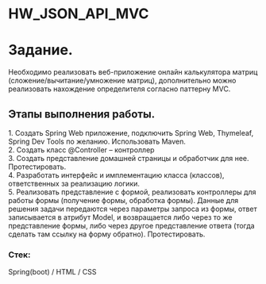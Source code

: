 # HW_JSON_API_MVC

<h1>Задание.</h1>
Необходимо реализовать веб-приложение онлайн калькулятора матриц (сложение/вычитание/умножение матриц), дополнительно можно реализовать нахождение определителя
согласно паттерну MVC.</br>
<h2>Этапы выполнения работы.</h2>
1.	Создать Spring Web приложение, подключить Spring Web, Thymeleaf, Spring Dev Tools по желанию. Использовать Maven. </br>
2.	Создать класс @Controller – контроллер </br>
3.	Создать представление домашней страницы и обработчик для нее. Протестировать. </br>
4.	Разработать интерфейс и имплементацию класса (классов), ответственных за реализацию логики. </br>
5.	Реализовать представление с формой, реализовать контроллеры для работы формы (получение формы, обработка формы). Данные для решения задачи передаются через параметры запроса из формы, ответ записывается в атрибут Model, и возвращается либо через то же представление формы, либо через другое представление ответа (тогда сделать там ссылку на форму обратно). Протестировать.</br>

<h3>Стек:</h3>
Spring(boot) / HTML / CSS
